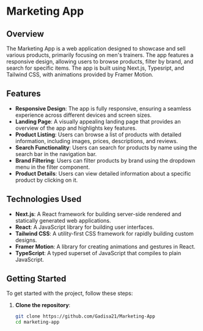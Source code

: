 # Marketing App

## Overview

The Marketing App is a web application designed to showcase and sell various products, primarily focusing on men's trainers. The app features a responsive design, allowing users to browse products, filter by brand, and search for specific items. The app is built using Next.js, Typesript, and Tailwind CSS, with animations provided by Framer Motion.

## Features

- **Responsive Design**: The app is fully responsive, ensuring a seamless experience across different devices and screen sizes.
- **Landing Page**: A visually appealing landing page that provides an overview of the app and highlights key features.
- **Product Listing**: Users can browse a list of products with detailed information, including images, prices, descriptions, and reviews.
- **Search Functionality**: Users can search for products by name using the search bar in the navigation bar.
- **Brand Filtering**: Users can filter products by brand using the dropdown menu in the filter component.
- **Product Details**: Users can view detailed information about a specific product by clicking on it.

## Technologies Used

- **Next.js**: A React framework for building server-side rendered and statically generated web applications.
- **React**: A JavaScript library for building user interfaces.
- **Tailwind CSS**: A utility-first CSS framework for rapidly building custom designs.
- **Framer Motion**: A library for creating animations and gestures in React.
- **TypeScript**: A typed superset of JavaScript that compiles to plain JavaScript.

## Getting Started

To get started with the project, follow these steps:

1. **Clone the repository**:
   ```sh
   git clone https://github.com/Gadisa21/Marketing-App
   cd marketing-app
